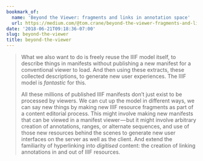 ```yaml
---
bookmark_of:
  name: 'Beyond the Viewer: fragments and links in annotation space'
  url: https://medium.com/@tom.crane/beyond-the-viewer-fragments-and-links-in-annotation-space-b3284e25f34
date: '2018-06-21T09:18:36-07:00'
slug: beyond-the-viewer
title: beyond-the-viewer
---
```

> What we also want to do is freely reuse the IIIF model itself, to describe things in manifests without publishing a new manifest for a conventional viewer to load. And then using these extracts, these collected descriptions, to generate new user experiences. The IIIF model is _fantastic_ for this.
> 
> All these millions of published IIIF manifests don’t just exist to be processed by viewers. We can cut up the model in different ways, we can say new things by making new IIIF resource fragments as part of a content editorial process. This might involve making new manifests that can be viewed in a manifest viewer — but it might involve arbitrary creation of annotations, ranges, or alternate sequences, and use of those new resources behind the scenes to generate new user interfaces on the server as well as the client. And extend the familiarity of hyperlinking into _digitised_ content: the creation of linking annotations in and out of IIIF resources.
